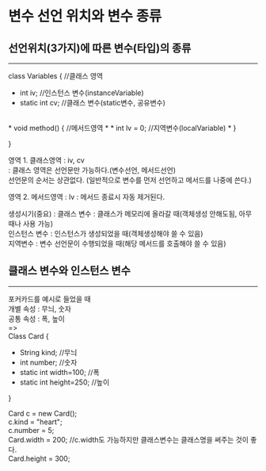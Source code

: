 변수 선언 위치와 변수 종류
=========================


선언위치(3가지)에 따른 변수(타입)의 종류
---------
*****

class Variables { //클래스 영역
* int iv;  //인스턴스 변수(instanceVariable)
* static int cv;  //클래스 변수(static변수, 공유변수)  
<br>  
* void method() {  //메서드영역
* * int lv = 0;  //지역변수(localVariable) 
* }

}

영역 1. 클래스영역 : iv, cv    
: 클래스 영역은 선언문만 가능하다.(변수선언, 메서드선언)  
선언문의 순서는 상관없다. (일반적으로 변수를 먼저 선언하고 메서드를 나중에 쓴다.)


영역 2. 메서드영역 : lv
: 메서드 종료시 자동 제거된다.


생성시기(중요)
: 클래스 변수 : 클래스가 메모리에 올라갈 때(객체생성 안해도됨, 아무때나 사용 가능)  
인스턴스 변수 : 인스턴스가 생성되었을 때(객체생성해야 쓸 수 있음)  
지역변수 : 변수 선언문이 수행되었을 때(해당 메서드를 호출해야 쓸 수 있음)  


클래스 변수와 인스턴스 변수
------------------------------
*****

포커카드를 예시로 들었을 때  
개별 속성 : 무늬, 숫자   
공통 속성 : 폭, 높이  
=>  
Class Card {
* String kind; //무늬
* int number; //숫자
* static int width=100; //폭
* static int height=250; //높이

}

Card c = new Card();  
c.kind = "heart";  
c.number = 5;  
Card.width = 200; //c.width도 가능하지만 클래스변수는 클래스명을 써주는 것이 좋다.  
Card.height = 300;    



